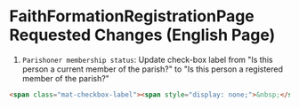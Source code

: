 # FaithFormationRegistrationPage Requested Changes (English Page)

1.  `Parishoner membership status`: Update check-box label from "Is this person a current member of the parish?" to "Is this person a registered member of the parish?"
```html
<span class="mat-checkbox-label"><span style="display: none;">&nbsp;</span>Is this person a registered member of the parish?</span> <!--TODO: Changed "Is this person a current member of the parish?" to "Is this person a registered member of the parish?"-->
```

